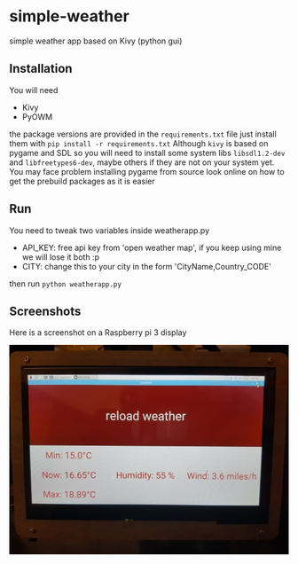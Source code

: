 # simple-weather
simple weather app based on Kivy (python gui)

## Installation
You will need
* Kivy
* PyOWM

the package versions are provided in the `requirements.txt` file just install them with `pip install -r requirements.txt`
Although `kivy` is based on pygame and SDL so you will need to install some system libs `libsdl1.2-dev` and `libfreetypes6-dev`, maybe others if they are not on your system yet. You may face problem installing pygame from source look online on how to get the prebuild packages as it is easier

## Run
You need to tweak two variables inside weatherapp.py
- API_KEY: free api key from 'open weather map', if you keep using mine we will lose it both :p
- CITY: change this to your city in the form 'CityName,Country_CODE'

then run `python weatherapp.py`
## Screenshots
Here  is a screenshot on a Raspberry pi 3 display

![Simple weather app on raspberry pi3](screenshot.jpg)

